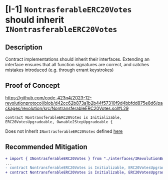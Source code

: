 # [I-1] `NontrasferableERC20Votes` should inherit `INontrasferableERC20Votes`

## Description

Contract implementations should inherit their interfaces. Extending an interface ensures that all function signatures are correct, and catches mistakes introduced (e.g. through errant keystrokes)

## Proof of Concept

https://github.com/code-423n4/2023-12-revolutionprotocol/blob/d42cc62b873a1b2b44f57310f9d4bbfdd875e8d6/packages/revolution/src/NontransferableERC20Votes.sol#L29
```solidity
contract NontransferableERC20Votes is Initializable, ERC20VotesUpgradeable, Ownable2StepUpgradeable {
```
Does not Inherit `INontrasferableERC20Votes` defined [here](https://github.com/code-423n4/2023-12-revolutionprotocol/blob/main/packages/revolution/src/interfaces/INontransferableERC20Votes.sol)

## Recommended Mitigation

```diff
+ import { INontrasferableERC20Votes } from "./interfaces/IRevolutionBuilder.sol";
...
- contract NontransferableERC20Votes is Initializable, ERC20VotesUpgradeable, Ownable2StepUpgradeable {
+ contract NontransferableERC20Votes is Initializable, ERC20VotesUpgradeable, Ownable2StepUpgradeable, INontrasferableERC20Votes {
```